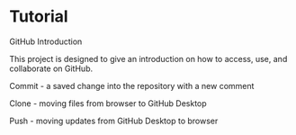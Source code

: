 # Tutorial
GitHub Introduction

This project is designed to give an introduction on how to access, use, and collaborate on GitHub.

Commit - a saved change into the repository with a new comment

Clone - moving files from browser to GitHub Desktop

Push - moving updates from GitHub Desktop to browser
